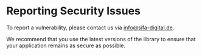 # Reporting Security Issues

To report a vulnerability, please contact us via info@sifa-digital.de.

We recommend that you use the latest versions of the library to ensure that your application remains as secure as possible.
